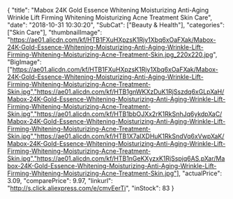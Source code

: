 {
	"title": "Mabox 24K Gold Essence Whitening Moisturizing Anti-Aging Wrinkle Lift Firming Whitening Moisturizing Acne Treatment Skin Care",
	"date": "2018-10-31 10:30:20",
	"SubCat": ["Beauty & Health"],
	"categories": ["Skin Care"],
	"thumbnailImage": "https://ae01.alicdn.com/kf/HTB1FXuHXpzsK1Rjy1Xbq6xOaFXak/Mabox-24K-Gold-Essence-Whitening-Moisturizing-Anti-Aging-Wrinkle-Lift-Firming-Whitening-Moisturizing-Acne-Treatment-Skin.jpg_220x220.jpg",
	"BigImage": ["https://ae01.alicdn.com/kf/HTB1FXuHXpzsK1Rjy1Xbq6xOaFXak/Mabox-24K-Gold-Essence-Whitening-Moisturizing-Anti-Aging-Wrinkle-Lift-Firming-Whitening-Moisturizing-Acne-Treatment-Skin.jpg","https://ae01.alicdn.com/kf/HTB1gnWKXzDuK1RjSszdq6xGLpXaH/Mabox-24K-Gold-Essence-Whitening-Moisturizing-Anti-Aging-Wrinkle-Lift-Firming-Whitening-Moisturizing-Acne-Treatment-Skin.jpg","https://ae01.alicdn.com/kf/HTB1bbOJXx2rK1RkSnhJq6ykdpXaC/Mabox-24K-Gold-Essence-Whitening-Moisturizing-Anti-Aging-Wrinkle-Lift-Firming-Whitening-Moisturizing-Acne-Treatment-Skin.jpg","https://ae01.alicdn.com/kf/HTB1X7aIXDHuK1RkSndVq6xVwpXaK/Mabox-24K-Gold-Essence-Whitening-Moisturizing-Anti-Aging-Wrinkle-Lift-Firming-Whitening-Moisturizing-Acne-Treatment-Skin.jpg","https://ae01.alicdn.com/kf/HTB1nGeKXyzxK1RjSspjq6AS.pXar/Mabox-24K-Gold-Essence-Whitening-Moisturizing-Anti-Aging-Wrinkle-Lift-Firming-Whitening-Moisturizing-Acne-Treatment-Skin.jpg"],
	"actualPrice": 3.09,
	"comparePrice": 9.97,
	"linkurl": "http://s.click.aliexpress.com/e/cmvEerTi",
	"inStock": 83
}

